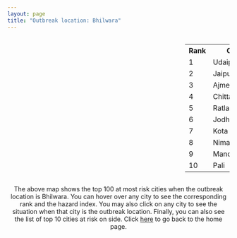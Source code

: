 ```yaml
---
layout: page
title: "Outbreak location: Bhilwara"
---
```

<div style="width: 100%; overflow: auto;">
<div style="width: 75%; float: left;">
<div id="mapid">
<script src="https://buda-magenta.github.io/hazard_map/load_map.js"></script>

<script>
var marker_outbreak = L.marker([25.488773, 74.699613],{"autoPan": true}).addTo(map); marker_outbreak.bindTooltip("Bhilwara").openTooltip();

var circle_1 = L.circle([24.578721, 73.686257], {"pane": "markerPane", "color": "red", "fill": true, "fillOpacity": 0.2, "fillRule": "evenodd", "lineCap": "round", "lineJoin": "round", "opacity": 1.0, "radius": 77254, "stroke": true, "weight": 3}).addTo(map);
circle_1.bindTooltip("Udaipur<br>rank: 1<br>hazard index: 0.077254")
circle_1.bindPopup('<a href="https://buda-magenta.github.io/hazard_map/Udaipur">Udaipur</a>')

var circle_2 = L.circle([26.915458, 75.818982], {"pane": "markerPane", "color": "red", "fill": true, "fillOpacity": 0.2, "fillRule": "evenodd", "lineCap": "round", "lineJoin": "round", "opacity": 1.0, "radius": 60651, "stroke": true, "weight": 3}).addTo(map);
circle_2.bindTooltip("Jaipur<br>rank: 2<br>hazard index: 0.060651")
circle_2.bindPopup('<a href="https://buda-magenta.github.io/hazard_map/Jaipur">Jaipur</a>')

var circle_3 = L.circle([26.469100, 74.639000], {"pane": "markerPane", "color": "red", "fill": true, "fillOpacity": 0.2, "fillRule": "evenodd", "lineCap": "round", "lineJoin": "round", "opacity": 1.0, "radius": 49339, "stroke": true, "weight": 3}).addTo(map);
circle_3.bindTooltip("Ajmer<br>rank: 3<br>hazard index: 0.049339")
circle_3.bindPopup('<a href="https://buda-magenta.github.io/hazard_map/Ajmer">Ajmer</a>')

var circle_4 = L.circle([24.500000, 74.500000], {"pane": "markerPane", "color": "red", "fill": true, "fillOpacity": 0.2, "fillRule": "evenodd", "lineCap": "round", "lineJoin": "round", "opacity": 1.0, "radius": 46060, "stroke": true, "weight": 3}).addTo(map);
circle_4.bindTooltip("Chittaurgarh<br>rank: 4<br>hazard index: 0.046060")
circle_4.bindPopup('<a href="https://buda-magenta.github.io/hazard_map/Chittaurgarh">Chittaurgarh</a>')

var circle_5 = L.circle([23.480592, 74.917790], {"pane": "markerPane", "color": "red", "fill": true, "fillOpacity": 0.2, "fillRule": "evenodd", "lineCap": "round", "lineJoin": "round", "opacity": 1.0, "radius": 22695, "stroke": true, "weight": 3}).addTo(map);
circle_5.bindTooltip("Ratlam<br>rank: 5<br>hazard index: 0.022695")
circle_5.bindPopup('<a href="https://buda-magenta.github.io/hazard_map/Ratlam">Ratlam</a>')

var circle_6 = L.circle([26.296772, 73.035143], {"pane": "markerPane", "color": "red", "fill": true, "fillOpacity": 0.2, "fillRule": "evenodd", "lineCap": "round", "lineJoin": "round", "opacity": 1.0, "radius": 20744, "stroke": true, "weight": 3}).addTo(map);
circle_6.bindTooltip("Jodhpur<br>rank: 6<br>hazard index: 0.020744")
circle_6.bindPopup('<a href="https://buda-magenta.github.io/hazard_map/Jodhpur">Jodhpur</a>')

var circle_7 = L.circle([25.196826, 76.000893], {"pane": "markerPane", "color": "red", "fill": true, "fillOpacity": 0.2, "fillRule": "evenodd", "lineCap": "round", "lineJoin": "round", "opacity": 1.0, "radius": 17212, "stroke": true, "weight": 3}).addTo(map);
circle_7.bindTooltip("Kota<br>rank: 7<br>hazard index: 0.017212")
circle_7.bindPopup('<a href="https://buda-magenta.github.io/hazard_map/Kota">Kota</a>')

var circle_8 = L.circle([24.462465, 74.850114], {"pane": "markerPane", "color": "red", "fill": true, "fillOpacity": 0.2, "fillRule": "evenodd", "lineCap": "round", "lineJoin": "round", "opacity": 1.0, "radius": 16311, "stroke": true, "weight": 3}).addTo(map);
circle_8.bindTooltip("Nimach<br>rank: 8<br>hazard index: 0.016311")
circle_8.bindPopup('<a href="https://buda-magenta.github.io/hazard_map/Nimach">Nimach</a>')

var circle_9 = L.circle([24.265131, 75.387182], {"pane": "markerPane", "color": "red", "fill": true, "fillOpacity": 0.2, "fillRule": "evenodd", "lineCap": "round", "lineJoin": "round", "opacity": 1.0, "radius": 15750, "stroke": true, "weight": 3}).addTo(map);
circle_9.bindTooltip("Mandsaur<br>rank: 9<br>hazard index: 0.015750")
circle_9.bindPopup('<a href="https://buda-magenta.github.io/hazard_map/Mandsaur">Mandsaur</a>')

var circle_10 = L.circle([25.604091, 73.415609], {"pane": "markerPane", "color": "red", "fill": true, "fillOpacity": 0.2, "fillRule": "evenodd", "lineCap": "round", "lineJoin": "round", "opacity": 1.0, "radius": 12432, "stroke": true, "weight": 3}).addTo(map);
circle_10.bindTooltip("Pali<br>rank: 10<br>hazard index: 0.012433")
circle_10.bindPopup('<a href="https://buda-magenta.github.io/hazard_map/Pali">Pali</a>')

var circle_11 = L.circle([28.651718, 77.221939], {"pane": "markerPane", "color": "red", "fill": true, "fillOpacity": 0.2, "fillRule": "evenodd", "lineCap": "round", "lineJoin": "round", "opacity": 1.0, "radius": 5036, "stroke": true, "weight": 3}).addTo(map);
circle_11.bindTooltip("Delhi<br>rank: 11<br>hazard index: 0.005037")
circle_11.bindPopup('<a href="https://buda-magenta.github.io/hazard_map/Delhi">Delhi</a>')

var circle_12 = L.circle([22.720362, 75.868200], {"pane": "markerPane", "color": "red", "fill": true, "fillOpacity": 0.2, "fillRule": "evenodd", "lineCap": "round", "lineJoin": "round", "opacity": 1.0, "radius": 4713, "stroke": true, "weight": 3}).addTo(map);
circle_12.bindTooltip("Indore<br>rank: 12<br>hazard index: 0.004714")
circle_12.bindPopup('<a href="https://buda-magenta.github.io/hazard_map/Indore">Indore</a>')

var circle_13 = L.circle([26.122147, 75.663754], {"pane": "markerPane", "color": "red", "fill": true, "fillOpacity": 0.2, "fillRule": "evenodd", "lineCap": "round", "lineJoin": "round", "opacity": 1.0, "radius": 3670, "stroke": true, "weight": 3}).addTo(map);
circle_13.bindTooltip("Tonk<br>rank: 13<br>hazard index: 0.003671")
circle_13.bindPopup('<a href="https://buda-magenta.github.io/hazard_map/Tonk">Tonk</a>')

var circle_14 = L.circle([26.588559, 74.861097], {"pane": "markerPane", "color": "red", "fill": true, "fillOpacity": 0.2, "fillRule": "evenodd", "lineCap": "round", "lineJoin": "round", "opacity": 1.0, "radius": 3411, "stroke": true, "weight": 3}).addTo(map);
circle_14.bindTooltip("Kishangarh<br>rank: 14<br>hazard index: 0.003411")
circle_14.bindPopup('<a href="https://buda-magenta.github.io/hazard_map/Kishangarh">Kishangarh</a>')

var circle_15 = L.circle([26.099214, 74.312704], {"pane": "markerPane", "color": "red", "fill": true, "fillOpacity": 0.2, "fillRule": "evenodd", "lineCap": "round", "lineJoin": "round", "opacity": 1.0, "radius": 2979, "stroke": true, "weight": 3}).addTo(map);
circle_15.bindTooltip("Beawar<br>rank: 15<br>hazard index: 0.002980")
circle_15.bindPopup('<a href="https://buda-magenta.github.io/hazard_map/Beawar">Beawar</a>')

var circle_16 = L.circle([19.075990, 72.877393], {"pane": "markerPane", "color": "red", "fill": true, "fillOpacity": 0.2, "fillRule": "evenodd", "lineCap": "round", "lineJoin": "round", "opacity": 1.0, "radius": 2676, "stroke": true, "weight": 3}).addTo(map);
circle_16.bindTooltip("Mumbai<br>rank: 16<br>hazard index: 0.002676")
circle_16.bindPopup('<a href="https://buda-magenta.github.io/hazard_map/Mumbai">Mumbai</a>')

var circle_17 = L.circle([23.258486, 77.401989], {"pane": "markerPane", "color": "red", "fill": true, "fillOpacity": 0.2, "fillRule": "evenodd", "lineCap": "round", "lineJoin": "round", "opacity": 1.0, "radius": 2524, "stroke": true, "weight": 3}).addTo(map);
circle_17.bindTooltip("Bhopal<br>rank: 17<br>hazard index: 0.002524")
circle_17.bindPopup('<a href="https://buda-magenta.github.io/hazard_map/Bhopal">Bhopal</a>')

var circle_18 = L.circle([25.500000, 75.833333], {"pane": "markerPane", "color": "red", "fill": true, "fillOpacity": 0.2, "fillRule": "evenodd", "lineCap": "round", "lineJoin": "round", "opacity": 1.0, "radius": 2348, "stroke": true, "weight": 3}).addTo(map);
circle_18.bindTooltip("Bundi<br>rank: 18<br>hazard index: 0.002349")
circle_18.bindPopup('<a href="https://buda-magenta.github.io/hazard_map/Bundi">Bundi</a>')

var circle_19 = L.circle([27.060786, 74.176675], {"pane": "markerPane", "color": "red", "fill": true, "fillOpacity": 0.2, "fillRule": "evenodd", "lineCap": "round", "lineJoin": "round", "opacity": 1.0, "radius": 2090, "stroke": true, "weight": 3}).addTo(map);
circle_19.bindTooltip("Nagaur<br>rank: 19<br>hazard index: 0.002091")
circle_19.bindPopup('<a href="https://buda-magenta.github.io/hazard_map/Nagaur">Nagaur</a>')

var circle_20 = L.circle([28.015929, 73.317137], {"pane": "markerPane", "color": "red", "fill": true, "fillOpacity": 0.2, "fillRule": "evenodd", "lineCap": "round", "lineJoin": "round", "opacity": 1.0, "radius": 1817, "stroke": true, "weight": 3}).addTo(map);
circle_20.bindTooltip("Bikaner<br>rank: 20<br>hazard index: 0.001818")
circle_20.bindPopup('<a href="https://buda-magenta.github.io/hazard_map/Bikaner">Bikaner</a>')

var circle_21 = L.circle([26.229141, 76.304533], {"pane": "markerPane", "color": "red", "fill": true, "fillOpacity": 0.2, "fillRule": "evenodd", "lineCap": "round", "lineJoin": "round", "opacity": 1.0, "radius": 1808, "stroke": true, "weight": 3}).addTo(map);
circle_21.bindTooltip("Sawai Madhopur<br>rank: 21<br>hazard index: 0.001808")
circle_21.bindPopup('<a href="https://buda-magenta.github.io/hazard_map/Sawai_Madhopur">Sawai Madhopur</a>')

var circle_22 = L.circle([23.021624, 72.579707], {"pane": "markerPane", "color": "red", "fill": true, "fillOpacity": 0.2, "fillRule": "evenodd", "lineCap": "round", "lineJoin": "round", "opacity": 1.0, "radius": 1360, "stroke": true, "weight": 3}).addTo(map);
circle_22.bindTooltip("Ahmedabad<br>rank: 22<br>hazard index: 0.001361")
circle_22.bindPopup('<a href="https://buda-magenta.github.io/hazard_map/Ahmedabad">Ahmedabad</a>')

var circle_23 = L.circle([27.639077, 76.614452], {"pane": "markerPane", "color": "red", "fill": true, "fillOpacity": 0.2, "fillRule": "evenodd", "lineCap": "round", "lineJoin": "round", "opacity": 1.0, "radius": 907, "stroke": true, "weight": 3}).addTo(map);
circle_23.bindTooltip("Alwar<br>rank: 23<br>hazard index: 0.000908")
circle_23.bindPopup('<a href="https://buda-magenta.github.io/hazard_map/Alwar">Alwar</a>')

var circle_24 = L.circle([25.531031, 78.652689], {"pane": "markerPane", "color": "red", "fill": true, "fillOpacity": 0.2, "fillRule": "evenodd", "lineCap": "round", "lineJoin": "round", "opacity": 1.0, "radius": 829, "stroke": true, "weight": 3}).addTo(map);
circle_24.bindTooltip("Jhansi<br>rank: 24<br>hazard index: 0.000830")
circle_24.bindPopup('<a href="https://buda-magenta.github.io/hazard_map/Jhansi">Jhansi</a>')

var circle_25 = L.circle([23.174597, 75.785142], {"pane": "markerPane", "color": "red", "fill": true, "fillOpacity": 0.2, "fillRule": "evenodd", "lineCap": "round", "lineJoin": "round", "opacity": 1.0, "radius": 715, "stroke": true, "weight": 3}).addTo(map);
circle_25.bindTooltip("Ujjain<br>rank: 25<br>hazard index: 0.000715")
circle_25.bindPopup('<a href="https://buda-magenta.github.io/hazard_map/Ujjain">Ujjain</a>')

var circle_26 = L.circle([27.662826, 75.027926], {"pane": "markerPane", "color": "red", "fill": true, "fillOpacity": 0.2, "fillRule": "evenodd", "lineCap": "round", "lineJoin": "round", "opacity": 1.0, "radius": 649, "stroke": true, "weight": 3}).addTo(map);
circle_26.bindTooltip("Sikar<br>rank: 26<br>hazard index: 0.000649")
circle_26.bindPopup('<a href="https://buda-magenta.github.io/hazard_map/Sikar">Sikar</a>')

var circle_27 = L.circle([23.587548, 75.675679], {"pane": "markerPane", "color": "red", "fill": true, "fillOpacity": 0.2, "fillRule": "evenodd", "lineCap": "round", "lineJoin": "round", "opacity": 1.0, "radius": 642, "stroke": true, "weight": 3}).addTo(map);
circle_27.bindTooltip("Nagda<br>rank: 27<br>hazard index: 0.000643")
circle_27.bindPopup('<a href="https://buda-magenta.github.io/hazard_map/Nagda">Nagda</a>')

var circle_28 = L.circle([27.175255, 78.009816], {"pane": "markerPane", "color": "red", "fill": true, "fillOpacity": 0.2, "fillRule": "evenodd", "lineCap": "round", "lineJoin": "round", "opacity": 1.0, "radius": 502, "stroke": true, "weight": 3}).addTo(map);
circle_28.bindTooltip("Agra<br>rank: 28<br>hazard index: 0.000503")
circle_28.bindPopup('<a href="https://buda-magenta.github.io/hazard_map/Agra">Agra</a>')

var circle_29 = L.circle([24.917151, 76.696403], {"pane": "markerPane", "color": "red", "fill": true, "fillOpacity": 0.2, "fillRule": "evenodd", "lineCap": "round", "lineJoin": "round", "opacity": 1.0, "radius": 497, "stroke": true, "weight": 3}).addTo(map);
circle_29.bindTooltip("Baran<br>rank: 29<br>hazard index: 0.000497")
circle_29.bindPopup('<a href="https://buda-magenta.github.io/hazard_map/Baran">Baran</a>')

var circle_30 = L.circle([24.935635, 82.647701], {"pane": "markerPane", "color": "red", "fill": true, "fillOpacity": 0.2, "fillRule": "evenodd", "lineCap": "round", "lineJoin": "round", "opacity": 1.0, "radius": 403, "stroke": true, "weight": 3}).addTo(map);
circle_30.bindTooltip("Mirzapur<br>rank: 30<br>hazard index: 0.000403")
circle_30.bindPopup('<a href="https://buda-magenta.github.io/hazard_map/Mirzapur">Mirzapur</a>')

var circle_31 = L.circle([17.388786, 78.461065], {"pane": "markerPane", "color": "red", "fill": true, "fillOpacity": 0.2, "fillRule": "evenodd", "lineCap": "round", "lineJoin": "round", "opacity": 1.0, "radius": 393, "stroke": true, "weight": 3}).addTo(map);
circle_31.bindTooltip("Hyderabad<br>rank: 31<br>hazard index: 0.000394")
circle_31.bindPopup('<a href="https://buda-magenta.github.io/hazard_map/Hyderabad">Hyderabad</a>')

var circle_32 = L.circle([12.979120, 77.591300], {"pane": "markerPane", "color": "red", "fill": true, "fillOpacity": 0.2, "fillRule": "evenodd", "lineCap": "round", "lineJoin": "round", "opacity": 1.0, "radius": 384, "stroke": true, "weight": 3}).addTo(map);
circle_32.bindTooltip("Bangalore<br>rank: 32<br>hazard index: 0.000385")
circle_32.bindPopup('<a href="https://buda-magenta.github.io/hazard_map/Bangalore">Bangalore</a>')

var circle_33 = L.circle([26.460914, 80.321759], {"pane": "markerPane", "color": "red", "fill": true, "fillOpacity": 0.2, "fillRule": "evenodd", "lineCap": "round", "lineJoin": "round", "opacity": 1.0, "radius": 342, "stroke": true, "weight": 3}).addTo(map);
circle_33.bindTooltip("Kanpur<br>rank: 33<br>hazard index: 0.000342")
circle_33.bindPopup('<a href="https://buda-magenta.github.io/hazard_map/Kanpur">Kanpur</a>')

var circle_34 = L.circle([27.633333, 77.583333], {"pane": "markerPane", "color": "red", "fill": true, "fillOpacity": 0.2, "fillRule": "evenodd", "lineCap": "round", "lineJoin": "round", "opacity": 1.0, "radius": 317, "stroke": true, "weight": 3}).addTo(map);
circle_34.bindTooltip("Mathura<br>rank: 34<br>hazard index: 0.000317")
circle_34.bindPopup('<a href="https://buda-magenta.github.io/hazard_map/Mathura">Mathura</a>')

var circle_35 = L.circle([22.541418, 88.357691], {"pane": "markerPane", "color": "red", "fill": true, "fillOpacity": 0.2, "fillRule": "evenodd", "lineCap": "round", "lineJoin": "round", "opacity": 1.0, "radius": 314, "stroke": true, "weight": 3}).addTo(map);
circle_35.bindTooltip("Kolkata<br>rank: 35<br>hazard index: 0.000315")
circle_35.bindPopup('<a href="https://buda-magenta.github.io/hazard_map/Kolkata">Kolkata</a>')

var circle_36 = L.circle([21.170200, 72.831100], {"pane": "markerPane", "color": "red", "fill": true, "fillOpacity": 0.2, "fillRule": "evenodd", "lineCap": "round", "lineJoin": "round", "opacity": 1.0, "radius": 308, "stroke": true, "weight": 3}).addTo(map);
circle_36.bindTooltip("Surat<br>rank: 36<br>hazard index: 0.000308")
circle_36.bindPopup('<a href="https://buda-magenta.github.io/hazard_map/Surat">Surat</a>')

var circle_37 = L.circle([28.206144, 74.691907], {"pane": "markerPane", "color": "red", "fill": true, "fillOpacity": 0.2, "fillRule": "evenodd", "lineCap": "round", "lineJoin": "round", "opacity": 1.0, "radius": 283, "stroke": true, "weight": 3}).addTo(map);
circle_37.bindTooltip("Churu<br>rank: 37<br>hazard index: 0.000284")
circle_37.bindPopup('<a href="https://buda-magenta.github.io/hazard_map/Churu">Churu</a>')

var circle_38 = L.circle([29.168807, 75.746110], {"pane": "markerPane", "color": "red", "fill": true, "fillOpacity": 0.2, "fillRule": "evenodd", "lineCap": "round", "lineJoin": "round", "opacity": 1.0, "radius": 230, "stroke": true, "weight": 3}).addTo(map);
circle_38.bindTooltip("Hisar<br>rank: 38<br>hazard index: 0.000230")
circle_38.bindPopup('<a href="https://buda-magenta.github.io/hazard_map/Hisar">Hisar</a>')

var circle_39 = L.circle([13.083694, 80.270186], {"pane": "markerPane", "color": "red", "fill": true, "fillOpacity": 0.2, "fillRule": "evenodd", "lineCap": "round", "lineJoin": "round", "opacity": 1.0, "radius": 206, "stroke": true, "weight": 3}).addTo(map);
circle_39.bindTooltip("Chennai<br>rank: 39<br>hazard index: 0.000206")
circle_39.bindPopup('<a href="https://buda-magenta.github.io/hazard_map/Chennai">Chennai</a>')

var circle_40 = L.circle([27.701115, 74.464936], {"pane": "markerPane", "color": "red", "fill": true, "fillOpacity": 0.2, "fillRule": "evenodd", "lineCap": "round", "lineJoin": "round", "opacity": 1.0, "radius": 195, "stroke": true, "weight": 3}).addTo(map);
circle_40.bindTooltip("Sujangarh<br>rank: 40<br>hazard index: 0.000196")
circle_40.bindPopup('<a href="https://buda-magenta.github.io/hazard_map/Sujangarh">Sujangarh</a>')

var circle_41 = L.circle([23.160894, 79.949770], {"pane": "markerPane", "color": "red", "fill": true, "fillOpacity": 0.2, "fillRule": "evenodd", "lineCap": "round", "lineJoin": "round", "opacity": 1.0, "radius": 190, "stroke": true, "weight": 3}).addTo(map);
circle_41.bindTooltip("Jabalpur<br>rank: 41<br>hazard index: 0.000191")
circle_41.bindPopup('<a href="https://buda-magenta.github.io/hazard_map/Jabalpur">Jabalpur</a>')

var circle_42 = L.circle([24.500000, 77.500000], {"pane": "markerPane", "color": "red", "fill": true, "fillOpacity": 0.2, "fillRule": "evenodd", "lineCap": "round", "lineJoin": "round", "opacity": 1.0, "radius": 189, "stroke": true, "weight": 3}).addTo(map);
circle_42.bindTooltip("Guna<br>rank: 42<br>hazard index: 0.000190")
circle_42.bindPopup('<a href="https://buda-magenta.github.io/hazard_map/Guna">Guna</a>')

var circle_43 = L.circle([23.223288, 72.649227], {"pane": "markerPane", "color": "red", "fill": true, "fillOpacity": 0.2, "fillRule": "evenodd", "lineCap": "round", "lineJoin": "round", "opacity": 1.0, "radius": 179, "stroke": true, "weight": 3}).addTo(map);
circle_43.bindTooltip("Gandhinagar<br>rank: 43<br>hazard index: 0.000179")
circle_43.bindPopup('<a href="https://buda-magenta.github.io/hazard_map/Gandhinagar">Gandhinagar</a>')

var circle_44 = L.circle([23.666667, 72.500000], {"pane": "markerPane", "color": "red", "fill": true, "fillOpacity": 0.2, "fillRule": "evenodd", "lineCap": "round", "lineJoin": "round", "opacity": 1.0, "radius": 170, "stroke": true, "weight": 3}).addTo(map);
circle_44.bindTooltip("Mahesana<br>rank: 44<br>hazard index: 0.000171")
circle_44.bindPopup('<a href="https://buda-magenta.github.io/hazard_map/Mahesana">Mahesana</a>')

var circle_45 = L.circle([30.733442, 76.779714], {"pane": "markerPane", "color": "red", "fill": true, "fillOpacity": 0.2, "fillRule": "evenodd", "lineCap": "round", "lineJoin": "round", "opacity": 1.0, "radius": 168, "stroke": true, "weight": 3}).addTo(map);
circle_45.bindTooltip("Chandigarh<br>rank: 45<br>hazard index: 0.000169")
circle_45.bindPopup('<a href="https://buda-magenta.github.io/hazard_map/Chandigarh">Chandigarh</a>')

var circle_46 = L.circle([24.170979, 72.436638], {"pane": "markerPane", "color": "red", "fill": true, "fillOpacity": 0.2, "fillRule": "evenodd", "lineCap": "round", "lineJoin": "round", "opacity": 1.0, "radius": 168, "stroke": true, "weight": 3}).addTo(map);
circle_46.bindTooltip("Palanpur<br>rank: 46<br>hazard index: 0.000169")
circle_46.bindPopup('<a href="https://buda-magenta.github.io/hazard_map/Palanpur">Palanpur</a>')

var circle_47 = L.circle([23.000000, 76.166667], {"pane": "markerPane", "color": "red", "fill": true, "fillOpacity": 0.2, "fillRule": "evenodd", "lineCap": "round", "lineJoin": "round", "opacity": 1.0, "radius": 165, "stroke": true, "weight": 3}).addTo(map);
circle_47.bindTooltip("Dewas<br>rank: 47<br>hazard index: 0.000166")
circle_47.bindPopup('<a href="https://buda-magenta.github.io/hazard_map/Dewas">Dewas</a>')

var circle_48 = L.circle([26.838100, 80.934600], {"pane": "markerPane", "color": "red", "fill": true, "fillOpacity": 0.2, "fillRule": "evenodd", "lineCap": "round", "lineJoin": "round", "opacity": 1.0, "radius": 163, "stroke": true, "weight": 3}).addTo(map);
circle_48.bindTooltip("Lucknow<br>rank: 48<br>hazard index: 0.000163")
circle_48.bindPopup('<a href="https://buda-magenta.github.io/hazard_map/Lucknow">Lucknow</a>')

var circle_49 = L.circle([21.149813, 79.082056], {"pane": "markerPane", "color": "red", "fill": true, "fillOpacity": 0.2, "fillRule": "evenodd", "lineCap": "round", "lineJoin": "round", "opacity": 1.0, "radius": 162, "stroke": true, "weight": 3}).addTo(map);
circle_49.bindTooltip("Nagpur<br>rank: 49<br>hazard index: 0.000163")
circle_49.bindPopup('<a href="https://buda-magenta.github.io/hazard_map/Nagpur">Nagpur</a>')

var circle_50 = L.circle([23.071874, 70.131715], {"pane": "markerPane", "color": "red", "fill": true, "fillOpacity": 0.2, "fillRule": "evenodd", "lineCap": "round", "lineJoin": "round", "opacity": 1.0, "radius": 161, "stroke": true, "weight": 3}).addTo(map);
circle_50.bindTooltip("Gandhidham<br>rank: 50<br>hazard index: 0.000161")
circle_50.bindPopup('<a href="https://buda-magenta.github.io/hazard_map/Gandhidham">Gandhidham</a>')

var circle_51 = L.circle([27.265212, 77.369126], {"pane": "markerPane", "color": "red", "fill": true, "fillOpacity": 0.2, "fillRule": "evenodd", "lineCap": "round", "lineJoin": "round", "opacity": 1.0, "radius": 152, "stroke": true, "weight": 3}).addTo(map);
circle_51.bindTooltip("Bharatpur<br>rank: 51<br>hazard index: 0.000152")
circle_51.bindPopup('<a href="https://buda-magenta.github.io/hazard_map/Bharatpur">Bharatpur</a>')

var circle_52 = L.circle([19.194329, 72.970178], {"pane": "markerPane", "color": "red", "fill": true, "fillOpacity": 0.2, "fillRule": "evenodd", "lineCap": "round", "lineJoin": "round", "opacity": 1.0, "radius": 149, "stroke": true, "weight": 3}).addTo(map);
circle_52.bindTooltip("Thane<br>rank: 52<br>hazard index: 0.000150")
circle_52.bindPopup('<a href="https://buda-magenta.github.io/hazard_map/Thane">Thane</a>')

var circle_53 = L.circle([30.179115, 75.047102], {"pane": "markerPane", "color": "red", "fill": true, "fillOpacity": 0.2, "fillRule": "evenodd", "lineCap": "round", "lineJoin": "round", "opacity": 1.0, "radius": 148, "stroke": true, "weight": 3}).addTo(map);
circle_53.bindTooltip("Bathinda<br>rank: 53<br>hazard index: 0.000149")
circle_53.bindPopup('<a href="https://buda-magenta.github.io/hazard_map/Bathinda">Bathinda</a>')

var circle_54 = L.circle([26.203725, 78.157363], {"pane": "markerPane", "color": "red", "fill": true, "fillOpacity": 0.2, "fillRule": "evenodd", "lineCap": "round", "lineJoin": "round", "opacity": 1.0, "radius": 146, "stroke": true, "weight": 3}).addTo(map);
circle_54.bindTooltip("Gwalior<br>rank: 54<br>hazard index: 0.000147")
circle_54.bindPopup('<a href="https://buda-magenta.github.io/hazard_map/Gwalior">Gwalior</a>')

var circle_55 = L.circle([23.115688, 77.066239], {"pane": "markerPane", "color": "red", "fill": true, "fillOpacity": 0.2, "fillRule": "evenodd", "lineCap": "round", "lineJoin": "round", "opacity": 1.0, "radius": 145, "stroke": true, "weight": 3}).addTo(map);
circle_55.bindTooltip("Sehore<br>rank: 55<br>hazard index: 0.000145")
circle_55.bindPopup('<a href="https://buda-magenta.github.io/hazard_map/Sehore">Sehore</a>')

var circle_56 = L.circle([24.268349, 72.204387], {"pane": "markerPane", "color": "red", "fill": true, "fillOpacity": 0.2, "fillRule": "evenodd", "lineCap": "round", "lineJoin": "round", "opacity": 1.0, "radius": 140, "stroke": true, "weight": 3}).addTo(map);
circle_56.bindTooltip("Deesa<br>rank: 56<br>hazard index: 0.000141")
circle_56.bindPopup('<a href="https://buda-magenta.github.io/hazard_map/Deesa">Deesa</a>')

var circle_57 = L.circle([18.521428, 73.854454], {"pane": "markerPane", "color": "red", "fill": true, "fillOpacity": 0.2, "fillRule": "evenodd", "lineCap": "round", "lineJoin": "round", "opacity": 1.0, "radius": 139, "stroke": true, "weight": 3}).addTo(map);
circle_57.bindTooltip("Pune<br>rank: 57<br>hazard index: 0.000140")
circle_57.bindPopup('<a href="https://buda-magenta.github.io/hazard_map/Pune">Pune</a>')

var circle_58 = L.circle([30.909016, 75.851601], {"pane": "markerPane", "color": "red", "fill": true, "fillOpacity": 0.2, "fillRule": "evenodd", "lineCap": "round", "lineJoin": "round", "opacity": 1.0, "radius": 132, "stroke": true, "weight": 3}).addTo(map);
circle_58.bindTooltip("Ludhiana<br>rank: 58<br>hazard index: 0.000133")
circle_58.bindPopup('<a href="https://buda-magenta.github.io/hazard_map/Ludhiana">Ludhiana</a>')

var circle_59 = L.circle([28.195647, 76.616518], {"pane": "markerPane", "color": "red", "fill": true, "fillOpacity": 0.2, "fillRule": "evenodd", "lineCap": "round", "lineJoin": "round", "opacity": 1.0, "radius": 129, "stroke": true, "weight": 3}).addTo(map);
circle_59.bindTooltip("Rewari<br>rank: 59<br>hazard index: 0.000130")
circle_59.bindPopup('<a href="https://buda-magenta.github.io/hazard_map/Rewari">Rewari</a>')

var circle_60 = L.circle([26.732501, 77.036312], {"pane": "markerPane", "color": "red", "fill": true, "fillOpacity": 0.2, "fillRule": "evenodd", "lineCap": "round", "lineJoin": "round", "opacity": 1.0, "radius": 120, "stroke": true, "weight": 3}).addTo(map);
circle_60.bindTooltip("Hindaun<br>rank: 60<br>hazard index: 0.000121")
circle_60.bindPopup('<a href="https://buda-magenta.github.io/hazard_map/Hindaun">Hindaun</a>')

var circle_61 = L.circle([25.609324, 85.123525], {"pane": "markerPane", "color": "red", "fill": true, "fillOpacity": 0.2, "fillRule": "evenodd", "lineCap": "round", "lineJoin": "round", "opacity": 1.0, "radius": 116, "stroke": true, "weight": 3}).addTo(map);
circle_61.bindTooltip("Patna<br>rank: 61<br>hazard index: 0.000116")
circle_61.bindPopup('<a href="https://buda-magenta.github.io/hazard_map/Patna">Patna</a>')

var circle_62 = L.circle([29.367200, 74.298364], {"pane": "markerPane", "color": "red", "fill": true, "fillOpacity": 0.2, "fillRule": "evenodd", "lineCap": "round", "lineJoin": "round", "opacity": 1.0, "radius": 115, "stroke": true, "weight": 3}).addTo(map);
circle_62.bindTooltip("Hanumangarh<br>rank: 62<br>hazard index: 0.000116")
circle_62.bindPopup('<a href="https://buda-magenta.github.io/hazard_map/Hanumangarh">Hanumangarh</a>')

var circle_63 = L.circle([22.801519, 86.202958], {"pane": "markerPane", "color": "red", "fill": true, "fillOpacity": 0.2, "fillRule": "evenodd", "lineCap": "round", "lineJoin": "round", "opacity": 1.0, "radius": 113, "stroke": true, "weight": 3}).addTo(map);
circle_63.bindTooltip("Jamshedpur<br>rank: 63<br>hazard index: 0.000114")
circle_63.bindPopup('<a href="https://buda-magenta.github.io/hazard_map/Jamshedpur">Jamshedpur</a>')

var circle_64 = L.circle([26.166667, 77.500000], {"pane": "markerPane", "color": "red", "fill": true, "fillOpacity": 0.2, "fillRule": "evenodd", "lineCap": "round", "lineJoin": "round", "opacity": 1.0, "radius": 112, "stroke": true, "weight": 3}).addTo(map);
circle_64.bindTooltip("Morena<br>rank: 64<br>hazard index: 0.000112")
circle_64.bindPopup('<a href="https://buda-magenta.github.io/hazard_map/Morena">Morena</a>')

var circle_65 = L.circle([22.297314, 73.194257], {"pane": "markerPane", "color": "red", "fill": true, "fillOpacity": 0.2, "fillRule": "evenodd", "lineCap": "round", "lineJoin": "round", "opacity": 1.0, "radius": 111, "stroke": true, "weight": 3}).addTo(map);
circle_65.bindTooltip("Vadodara<br>rank: 65<br>hazard index: 0.000112")
circle_65.bindPopup('<a href="https://buda-magenta.github.io/hazard_map/Vadodara">Vadodara</a>')

var circle_66 = L.circle([21.818774, 75.606458], {"pane": "markerPane", "color": "red", "fill": true, "fillOpacity": 0.2, "fillRule": "evenodd", "lineCap": "round", "lineJoin": "round", "opacity": 1.0, "radius": 111, "stroke": true, "weight": 3}).addTo(map);
circle_66.bindTooltip("Khargone<br>rank: 66<br>hazard index: 0.000111")
circle_66.bindPopup('<a href="https://buda-magenta.github.io/hazard_map/Khargone">Khargone</a>')

var circle_67 = L.circle([28.428262, 77.002700], {"pane": "markerPane", "color": "red", "fill": true, "fillOpacity": 0.2, "fillRule": "evenodd", "lineCap": "round", "lineJoin": "round", "opacity": 1.0, "radius": 99, "stroke": true, "weight": 3}).addTo(map);
circle_67.bindTooltip("Gurgaon<br>rank: 67<br>hazard index: 0.000100")
circle_67.bindPopup('<a href="https://buda-magenta.github.io/hazard_map/Gurgaon">Gurgaon</a>')

var circle_68 = L.circle([25.438130, 81.833800], {"pane": "markerPane", "color": "red", "fill": true, "fillOpacity": 0.2, "fillRule": "evenodd", "lineCap": "round", "lineJoin": "round", "opacity": 1.0, "radius": 96, "stroke": true, "weight": 3}).addTo(map);
circle_68.bindTooltip("Allahabad<br>rank: 68<br>hazard index: 0.000097")
circle_68.bindPopup('<a href="https://buda-magenta.github.io/hazard_map/Allahabad">Allahabad</a>')

var circle_69 = L.circle([23.916667, 78.000000], {"pane": "markerPane", "color": "red", "fill": true, "fillOpacity": 0.2, "fillRule": "evenodd", "lineCap": "round", "lineJoin": "round", "opacity": 1.0, "radius": 88, "stroke": true, "weight": 3}).addTo(map);
circle_69.bindTooltip("Vidisha<br>rank: 69<br>hazard index: 0.000088")
circle_69.bindPopup('<a href="https://buda-magenta.github.io/hazard_map/Vidisha">Vidisha</a>')

var circle_70 = L.circle([22.778500, 73.624516], {"pane": "markerPane", "color": "red", "fill": true, "fillOpacity": 0.2, "fillRule": "evenodd", "lineCap": "round", "lineJoin": "round", "opacity": 1.0, "radius": 87, "stroke": true, "weight": 3}).addTo(map);
circle_70.bindTooltip("Godhra<br>rank: 70<br>hazard index: 0.000087")
circle_70.bindPopup('<a href="https://buda-magenta.github.io/hazard_map/Godhra">Godhra</a>')

var circle_71 = L.circle([26.180598, 91.753943], {"pane": "markerPane", "color": "red", "fill": true, "fillOpacity": 0.2, "fillRule": "evenodd", "lineCap": "round", "lineJoin": "round", "opacity": 1.0, "radius": 82, "stroke": true, "weight": 3}).addTo(map);
circle_71.bindTooltip("Guwahati<br>rank: 71<br>hazard index: 0.000083")
circle_71.bindPopup('<a href="https://buda-magenta.github.io/hazard_map/Guwahati">Guwahati</a>')

var circle_72 = L.circle([28.079690, 75.541768], {"pane": "markerPane", "color": "red", "fill": true, "fillOpacity": 0.2, "fillRule": "evenodd", "lineCap": "round", "lineJoin": "round", "opacity": 1.0, "radius": 80, "stroke": true, "weight": 3}).addTo(map);
circle_72.bindTooltip("Jhunjhunun<br>rank: 72<br>hazard index: 0.000080")
circle_72.bindPopup('<a href="https://buda-magenta.github.io/hazard_map/Jhunjhunun">Jhunjhunun</a>')

var circle_73 = L.circle([23.809612, 78.759114], {"pane": "markerPane", "color": "red", "fill": true, "fillOpacity": 0.2, "fillRule": "evenodd", "lineCap": "round", "lineJoin": "round", "opacity": 1.0, "radius": 77, "stroke": true, "weight": 3}).addTo(map);
circle_73.bindTooltip("Sagar<br>rank: 73<br>hazard index: 0.000077")
circle_73.bindPopup('<a href="https://buda-magenta.github.io/hazard_map/Sagar">Sagar</a>')

var circle_74 = L.circle([28.793170, 76.139128], {"pane": "markerPane", "color": "red", "fill": true, "fillOpacity": 0.2, "fillRule": "evenodd", "lineCap": "round", "lineJoin": "round", "opacity": 1.0, "radius": 74, "stroke": true, "weight": 3}).addTo(map);
circle_74.bindTooltip("Bhiwani<br>rank: 74<br>hazard index: 0.000074")
circle_74.bindPopup('<a href="https://buda-magenta.github.io/hazard_map/Bhiwani">Bhiwani</a>')

var circle_75 = L.circle([26.653396, 77.624206], {"pane": "markerPane", "color": "red", "fill": true, "fillOpacity": 0.2, "fillRule": "evenodd", "lineCap": "round", "lineJoin": "round", "opacity": 1.0, "radius": 73, "stroke": true, "weight": 3}).addTo(map);
circle_75.bindTooltip("Dhaulpur<br>rank: 75<br>hazard index: 0.000074")
circle_75.bindPopup('<a href="https://buda-magenta.github.io/hazard_map/Dhaulpur">Dhaulpur</a>')

var circle_76 = L.circle([31.292011, 75.568058], {"pane": "markerPane", "color": "red", "fill": true, "fillOpacity": 0.2, "fillRule": "evenodd", "lineCap": "round", "lineJoin": "round", "opacity": 1.0, "radius": 71, "stroke": true, "weight": 3}).addTo(map);
circle_76.bindTooltip("Jalandhar<br>rank: 76<br>hazard index: 0.000072")
circle_76.bindPopup('<a href="https://buda-magenta.github.io/hazard_map/Jalandhar">Jalandhar</a>')

var circle_77 = L.circle([23.493079, 74.348402], {"pane": "markerPane", "color": "red", "fill": true, "fillOpacity": 0.2, "fillRule": "evenodd", "lineCap": "round", "lineJoin": "round", "opacity": 1.0, "radius": 68, "stroke": true, "weight": 3}).addTo(map);
circle_77.bindTooltip("Banswara<br>rank: 77<br>hazard index: 0.000069")
circle_77.bindPopup('<a href="https://buda-magenta.github.io/hazard_map/Banswara">Banswara</a>')

var circle_78 = L.circle([28.402979, 77.310384], {"pane": "markerPane", "color": "red", "fill": true, "fillOpacity": 0.2, "fillRule": "evenodd", "lineCap": "round", "lineJoin": "round", "opacity": 1.0, "radius": 65, "stroke": true, "weight": 3}).addTo(map);
circle_78.bindTooltip("Faridabad<br>rank: 78<br>hazard index: 0.000065")
circle_78.bindPopup('<a href="https://buda-magenta.github.io/hazard_map/Faridabad">Faridabad</a>')

var circle_79 = L.circle([31.634308, 74.873679], {"pane": "markerPane", "color": "red", "fill": true, "fillOpacity": 0.2, "fillRule": "evenodd", "lineCap": "round", "lineJoin": "round", "opacity": 1.0, "radius": 64, "stroke": true, "weight": 3}).addTo(map);
circle_79.bindTooltip("Amritsar<br>rank: 79<br>hazard index: 0.000064")
circle_79.bindPopup('<a href="https://buda-magenta.github.io/hazard_map/Amritsar">Amritsar</a>')

var circle_80 = L.circle([23.833962, 80.392456], {"pane": "markerPane", "color": "red", "fill": true, "fillOpacity": 0.2, "fillRule": "evenodd", "lineCap": "round", "lineJoin": "round", "opacity": 1.0, "radius": 62, "stroke": true, "weight": 3}).addTo(map);
circle_80.bindTooltip("Murwara<br>rank: 80<br>hazard index: 0.000063")
circle_80.bindPopup('<a href="https://buda-magenta.github.io/hazard_map/Murwara">Murwara</a>')

var circle_81 = L.circle([25.375241, 77.828119], {"pane": "markerPane", "color": "red", "fill": true, "fillOpacity": 0.2, "fillRule": "evenodd", "lineCap": "round", "lineJoin": "round", "opacity": 1.0, "radius": 60, "stroke": true, "weight": 3}).addTo(map);
circle_81.bindTooltip("Shivpuri<br>rank: 81<br>hazard index: 0.000060")
circle_81.bindPopup('<a href="https://buda-magenta.github.io/hazard_map/Shivpuri">Shivpuri</a>')

var circle_82 = L.circle([28.901090, 76.580194], {"pane": "markerPane", "color": "red", "fill": true, "fillOpacity": 0.2, "fillRule": "evenodd", "lineCap": "round", "lineJoin": "round", "opacity": 1.0, "radius": 58, "stroke": true, "weight": 3}).addTo(map);
circle_82.bindTooltip("Rohtak<br>rank: 82<br>hazard index: 0.000058")
circle_82.bindPopup('<a href="https://buda-magenta.github.io/hazard_map/Rohtak">Rohtak</a>')

var circle_83 = L.circle([25.335649, 83.007629], {"pane": "markerPane", "color": "red", "fill": true, "fillOpacity": 0.2, "fillRule": "evenodd", "lineCap": "round", "lineJoin": "round", "opacity": 1.0, "radius": 52, "stroke": true, "weight": 3}).addTo(map);
circle_83.bindTooltip("Varanasi<br>rank: 83<br>hazard index: 0.000053")
circle_83.bindPopup('<a href="https://buda-magenta.github.io/hazard_map/Varanasi">Varanasi</a>')

var circle_84 = L.circle([22.305199, 70.802833], {"pane": "markerPane", "color": "red", "fill": true, "fillOpacity": 0.2, "fillRule": "evenodd", "lineCap": "round", "lineJoin": "round", "opacity": 1.0, "radius": 52, "stroke": true, "weight": 3}).addTo(map);
circle_84.bindTooltip("Rajkot<br>rank: 84<br>hazard index: 0.000052")
circle_84.bindPopup('<a href="https://buda-magenta.github.io/hazard_map/Rajkot">Rajkot</a>')

var circle_85 = L.circle([23.795281, 86.430964], {"pane": "markerPane", "color": "red", "fill": true, "fillOpacity": 0.2, "fillRule": "evenodd", "lineCap": "round", "lineJoin": "round", "opacity": 1.0, "radius": 49, "stroke": true, "weight": 3}).addTo(map);
circle_85.bindTooltip("Dhanbad<br>rank: 85<br>hazard index: 0.000050")
circle_85.bindPopup('<a href="https://buda-magenta.github.io/hazard_map/Dhanbad">Dhanbad</a>')

var circle_86 = L.circle([24.197443, 82.666145], {"pane": "markerPane", "color": "red", "fill": true, "fillOpacity": 0.2, "fillRule": "evenodd", "lineCap": "round", "lineJoin": "round", "opacity": 1.0, "radius": 48, "stroke": true, "weight": 3}).addTo(map);
circle_86.bindTooltip("Singrauli<br>rank: 86<br>hazard index: 0.000048")
circle_86.bindPopup('<a href="https://buda-magenta.github.io/hazard_map/Singrauli">Singrauli</a>')

var circle_87 = L.circle([19.794750, 75.077922], {"pane": "markerPane", "color": "red", "fill": true, "fillOpacity": 0.2, "fillRule": "evenodd", "lineCap": "round", "lineJoin": "round", "opacity": 1.0, "radius": 46, "stroke": true, "weight": 3}).addTo(map);
circle_87.bindTooltip("Gangapur<br>rank: 87<br>hazard index: 0.000047")
circle_87.bindPopup('<a href="https://buda-magenta.github.io/hazard_map/Gangapur">Gangapur</a>')

var circle_88 = L.circle([21.237947, 81.633683], {"pane": "markerPane", "color": "red", "fill": true, "fillOpacity": 0.2, "fillRule": "evenodd", "lineCap": "round", "lineJoin": "round", "opacity": 1.0, "radius": 46, "stroke": true, "weight": 3}).addTo(map);
circle_88.bindTooltip("Raipur<br>rank: 88<br>hazard index: 0.000046")
circle_88.bindPopup('<a href="https://buda-magenta.github.io/hazard_map/Raipur">Raipur</a>')

var circle_89 = L.circle([28.863842, 78.805778], {"pane": "markerPane", "color": "red", "fill": true, "fillOpacity": 0.2, "fillRule": "evenodd", "lineCap": "round", "lineJoin": "round", "opacity": 1.0, "radius": 45, "stroke": true, "weight": 3}).addTo(map);
circle_89.bindTooltip("Moradabad<br>rank: 89<br>hazard index: 0.000045")
circle_89.bindPopup('<a href="https://buda-magenta.github.io/hazard_map/Moradabad">Moradabad</a>')

var circle_90 = L.circle([29.000653, 77.768229], {"pane": "markerPane", "color": "red", "fill": true, "fillOpacity": 0.2, "fillRule": "evenodd", "lineCap": "round", "lineJoin": "round", "opacity": 1.0, "radius": 43, "stroke": true, "weight": 3}).addTo(map);
circle_90.bindTooltip("Meerut<br>rank: 90<br>hazard index: 0.000044")
circle_90.bindPopup('<a href="https://buda-magenta.github.io/hazard_map/Meerut">Meerut</a>')

var circle_91 = L.circle([32.718561, 74.858092], {"pane": "markerPane", "color": "red", "fill": true, "fillOpacity": 0.2, "fillRule": "evenodd", "lineCap": "round", "lineJoin": "round", "opacity": 1.0, "radius": 41, "stroke": true, "weight": 3}).addTo(map);
circle_91.bindTooltip("Jammu<br>rank: 91<br>hazard index: 0.000041")
circle_91.bindPopup('<a href="https://buda-magenta.github.io/hazard_map/Jammu">Jammu</a>')

var circle_92 = L.circle([18.627929, 73.800983], {"pane": "markerPane", "color": "red", "fill": true, "fillOpacity": 0.2, "fillRule": "evenodd", "lineCap": "round", "lineJoin": "round", "opacity": 1.0, "radius": 37, "stroke": true, "weight": 3}).addTo(map);
circle_92.bindTooltip("Pimpri Chinchwad<br>rank: 92<br>hazard index: 0.000038")
circle_92.bindPopup('<a href="https://buda-magenta.github.io/hazard_map/Pimpri_Chinchwad">Pimpri Chinchwad</a>')

var circle_93 = L.circle([25.133173, 86.525040], {"pane": "markerPane", "color": "red", "fill": true, "fillOpacity": 0.2, "fillRule": "evenodd", "lineCap": "round", "lineJoin": "round", "opacity": 1.0, "radius": 37, "stroke": true, "weight": 3}).addTo(map);
circle_93.bindTooltip("Kharagpur<br>rank: 93<br>hazard index: 0.000037")
circle_93.bindPopup('<a href="https://buda-magenta.github.io/hazard_map/Kharagpur">Kharagpur</a>')

var circle_94 = L.circle([20.011247, 73.790236], {"pane": "markerPane", "color": "red", "fill": true, "fillOpacity": 0.2, "fillRule": "evenodd", "lineCap": "round", "lineJoin": "round", "opacity": 1.0, "radius": 36, "stroke": true, "weight": 3}).addTo(map);
circle_94.bindTooltip("Nashik<br>rank: 94<br>hazard index: 0.000037")
circle_94.bindPopup('<a href="https://buda-magenta.github.io/hazard_map/Nashik">Nashik</a>')

var circle_95 = L.circle([23.247245, 69.668339], {"pane": "markerPane", "color": "red", "fill": true, "fillOpacity": 0.2, "fillRule": "evenodd", "lineCap": "round", "lineJoin": "round", "opacity": 1.0, "radius": 35, "stroke": true, "weight": 3}).addTo(map);
circle_95.bindTooltip("Bhuj<br>rank: 95<br>hazard index: 0.000036")
circle_95.bindPopup('<a href="https://buda-magenta.github.io/hazard_map/Bhuj">Bhuj</a>')

var circle_96 = L.circle([23.750000, 79.583333], {"pane": "markerPane", "color": "red", "fill": true, "fillOpacity": 0.2, "fillRule": "evenodd", "lineCap": "round", "lineJoin": "round", "opacity": 1.0, "radius": 35, "stroke": true, "weight": 3}).addTo(map);
circle_96.bindTooltip("Damoh<br>rank: 96<br>hazard index: 0.000035")
circle_96.bindPopup('<a href="https://buda-magenta.github.io/hazard_map/Damoh">Damoh</a>')

var circle_97 = L.circle([29.988077, 77.508130], {"pane": "markerPane", "color": "red", "fill": true, "fillOpacity": 0.2, "fillRule": "evenodd", "lineCap": "round", "lineJoin": "round", "opacity": 1.0, "radius": 33, "stroke": true, "weight": 3}).addTo(map);
circle_97.bindTooltip("Saharanpur<br>rank: 97<br>hazard index: 0.000034")
circle_97.bindPopup('<a href="https://buda-magenta.github.io/hazard_map/Saharanpur">Saharanpur</a>')

var circle_98 = L.circle([30.209087, 76.339872], {"pane": "markerPane", "color": "red", "fill": true, "fillOpacity": 0.2, "fillRule": "evenodd", "lineCap": "round", "lineJoin": "round", "opacity": 1.0, "radius": 32, "stroke": true, "weight": 3}).addTo(map);
circle_98.bindTooltip("Patiala<br>rank: 98<br>hazard index: 0.000033")
circle_98.bindPopup('<a href="https://buda-magenta.github.io/hazard_map/Patiala">Patiala</a>')

var circle_99 = L.circle([19.439885, 72.880383], {"pane": "markerPane", "color": "red", "fill": true, "fillOpacity": 0.2, "fillRule": "evenodd", "lineCap": "round", "lineJoin": "round", "opacity": 1.0, "radius": 32, "stroke": true, "weight": 3}).addTo(map);
circle_99.bindTooltip("Vasai<br>rank: 99<br>hazard index: 0.000032")
circle_99.bindPopup('<a href="https://buda-magenta.github.io/hazard_map/Vasai">Vasai</a>')

var circle_100 = L.circle([15.398403, 73.812918], {"pane": "markerPane", "color": "red", "fill": true, "fillOpacity": 0.2, "fillRule": "evenodd", "lineCap": "round", "lineJoin": "round", "opacity": 1.0, "radius": 30, "stroke": true, "weight": 3}).addTo(map);
circle_100.bindTooltip("Vasco Da Gama<br>rank: 100<br>hazard index: 0.000031")
circle_100.bindPopup('<a href="https://buda-magenta.github.io/hazard_map/Vasco_Da_Gama">Vasco Da Gama</a>')
</script>
</div>
</div>


<div style="width: 20%; float: right;">
<table>
<tr>
<th>Rank</th>
<th>City</th>
</tr>

<tr>
<td>1</td>
<td>Udaipur</td>
</tr>

<tr>
<td>2</td>
<td>Jaipur</td>
</tr>

<tr>
<td>3</td>
<td>Ajmer</td>
</tr>

<tr>
<td>4</td>
<td>Chittaurgarh</td>
</tr>

<tr>
<td>5</td>
<td>Ratlam</td>
</tr>

<tr>
<td>6</td>
<td>Jodhpur</td>
</tr>

<tr>
<td>7</td>
<td>Kota</td>
</tr>

<tr>
<td>8</td>
<td>Nimach</td>
</tr>

<tr>
<td>9</td>
<td>Mandsaur</td>
</tr>

<tr>
<td>10</td>
<td>Pali</td>
</tr>

</table>
</div>
</div>


<p align="center"> The above map shows the top 100 at most risk cities when the outbreak location is Bhilwara. You can hover over any city to see the corresponding rank and the hazard index. You may also click on any city to see the situation when that city is the outbreak location. Finally, you can also see the list of top 10 cities at risk on side.  Click <a href="https://buda-magenta.github.io/hazard_map/">here</a> to go back to the home page.
</p>